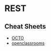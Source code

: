 # REST

## Cheat Sheets

- [OCTO](https://blog.octo.com/wp-content/uploads/2014/10/RESTful-API-design-OCTO-Quick-Reference-Card-2.2.pdf)
- [openclassrooms](https://openclassrooms.com/fr/courses/3449001-utilisez-des-api-rest-dans-vos-projets-web)
